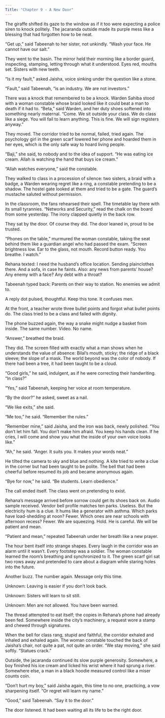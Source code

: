 ```yaml
---
Title: "Chapter 9 - A New Door"
---
```


The giraffe shifted its gaze to the window as if it too were expecting a police siren to knock politely. The jacaranda outside made its purple mess like a blessing that had forgotten how to be neat.

“Get up,” said Tabeenah to her sister, not unkindly. “Wash your face. He cannot have our salt.”

They went to the basin. The mirror held their morning like a border guard, inspecting, stamping, letting through what it understood. Eyes red, mouths set. Sisters with new teeth.

“Is it my fault,” asked Jaisha, voice sinking under the question like a stone.

“Fault,” said Tabeenah, “is an industry. We are not investors.”

There was a knock that remembered to be a knock. Warden Sahiba stood with a woman constable whose braid looked like it could beat a man to death if it had to. “Beta,” said Warden, and her duty shoes softened into something nearly maternal. “Come. We sit outside your class. We do class like a siege. You will fail to learn anything. This is fine. We will sign registers anyway.”

They moved. The corridor tried to be normal, failed, tried again. The psychology girl in the green scarf lowered her phone and hoarded them in her eyes, which is the only safe way to hoard living people.

“Baji,” she said, to nobody and to the idea of support. “He was eating ice cream. Allah is watching the hand that buys ice cream.”

“Allah watches everyone,” said the constable.

They walked to class in a procession of silence: two sisters, a braid with a badge, a Warden wearing regret like a ring, a constable pretending to be a shadow. The hostel gate looked at them and tried to be a gate. The guard’s mustache saluted without permission.

In the classroom, the fans rehearsed their spell. The timetable lay there with its small tyrannies. “Networks and Security,” read the chalk on the board from some yesterday. The irony clapped quietly in the back row.

They sat by the door. Of course they did. The door leaned in, proud to be trusted.

“Phones on the table,” murmured the woman constable, taking the seat behind them like a guardian angel who had passed the exam. “Screen brightness low. Ear to the glass, not mouth. Record button ready. You breathe. I watch.”

Rehana texted: I need the husband’s office location. Sending plainclothes there. And a sofa, in case he faints. Also: any news from parents’ house? Any enemy with a face? Any debt with a throat?

Tabeenah typed back: Parents on their way to station. No enemies we admit to.

A reply dot pulsed, thoughtful. Keep this tone. It confuses men.

At the front, a teacher wrote three bullet points and forgot what bullet points do. The class tried to be a class and failed with dignity.

The phone buzzed again, the way a snake might nudge a basket from inside. The same number. Video. No name.

“Answer,” breathed the braid.

They did. The screen filled with exactly what a man shows when he understands the value of absence: Bilal’s mouth, sticky; the ridge of a black sleeve; the slope of a mask. The world beyond was the color of nobody. If there had been a tree, it had been taught to be a cloud.

“Good girls,” he said, indulgent, as if he were correcting their handwriting. “In class?”

“Yes,” said Tabeenah, keeping her voice at room temperature.

“By the door?” he asked, sweet as a nail.

“We like exits,” she said.

“Me too,” he said. “Remember the rules.”

“Remember mine,” said Jaisha, and the iron was back, newly polished. “You don’t let him fall. You don’t make him afraid. You keep his hands clean. If he cries, I will come and show you what the inside of your own voice looks like.”

“Ah,” he said. “Anger. It suits you. It makes your words neat.”

He tilted the camera to sky and blue and nothing. A kite tried to write a clue in the corner but had been taught to be polite. The bell that had been cheerful before resumed its job and became anonymous again.

“Bye for now,” he said. “Be students. Learn obedience.”

The call ended itself. The class went on pretending to exist.

Rehana’s message arrived before sorrow could get its shoes back on. Audio sample received. Vendor bell profile matches ten parks. Useless. But the electricity hum is a clue. It hums like a generator with asthma. Which parks have load-shedding at noon? Fewer. Which ones are near schools with afternoon recess? Fewer. We are squeezing. Hold. He is careful. We will be patient and mean.

“Patient and mean,” repeated Tabeenah under her breath like a new prayer.

The hour bent itself into strange shapes. Every laugh in the corridor was an alarm until it wasn’t. Every footstep was a soldier. The woman constable learned the room’s breathing and synchronized to it. The green scarf girl sat two rows away and pretended to care about a diagram while staring holes into the future.

Another buzz. The number again. Message only this time.

Unknown: Leaving is easier if you don’t look back.

Unknown: Sisters will learn to sit still.

Unknown: Men are not allowed. You have been warned.

The thread attempted to eat itself; the copies in Rehana’s phone had already been fed. Somewhere inside the city’s machinery, a request wore a stamp and chewed through signatures.

When the bell for class rang, stupid and faithful, the corridor exhaled and inhaled and exhaled again. The woman constable touched the back of Jaisha’s chair, not quite a pat, not quite an order. “We stay moving,” she said softly. “Statues crack.”

Outside, the jacaranda continued its slow purple generosity. Somewhere, a boy finished his ice cream and licked his wrist where it had sprung a river. Somewhere else, a man in a black hoodie measured control like a miser counts coin.

“Don’t hurt my boy,” said Jaisha again, this time to no one, practicing, a vow sharpening itself. “Or regret will learn my name.”

“Good,” said Tabeenah. “Say it to the door.”

The door listened. It had been waiting all its life to be the right door.